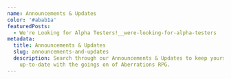```yaml
---
name: Announcements & Updates
color: '#abab1a'
featuredPosts:
  - We're Looking for Alpha Testers!__were-looking-for-alpha-testers
metadata:
  title: Announcements & Updates
  slug: announcements-and-updates
  description: Search through our Announcements & Updates to keep yourself
    up-to-date with the goings on of Aberrations RPG.
---
```

